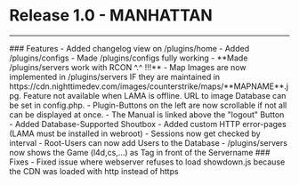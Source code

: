 
# Release 1.0 - MANHATTAN
<hr>
### Features  
- Added changelog view on /plugins/home  
- Added /plugins/configs  
- Made /plugins/configs fully working
- **Made /plugins/servers work with RCON ^.^ !!!**  
- Map Images are now implemented in /plugins/servers IF they are maintained in https://cdn.nighttimedev.com/images/counterstrike/maps/**MAPNAME**.jpg. Feature not available when LAMA is offline. URL to image Database can be set in config.php.
- Plugin-Buttons on the left are now scrollable if not all can be displayed at once.
- The Manual is linked above the "logout" Button
- Added Database-Supported Shoutbox
- Added custom HTTP error-pages (LAMA must be installed in webroot)
- Sessions now get checked by interval  
- Root-Users can now add Users to the Database
- /plugins/servers now shows the Game (l4d,cs,...) as Tag in front of the Servername
### Fixes
- Fixed issue where webserver refuses to load showdown.js because the CDN was loaded with http instead of https
<br>
